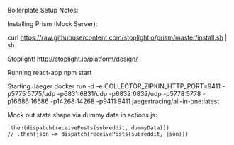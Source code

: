 Boilerplate Setup Notes:

Installing Prism (Mock Server):

curl https://raw.githubusercontent.com/stoplightio/prism/master/install.sh | sh

Stoplight! http://stoplight.io/platform/design/


Running react-app
npm start

Starting Jaeger
docker run -d -e COLLECTOR_ZIPKIN_HTTP_PORT=9411 -p5775:5775/udp -p6831:6831/udp -p6832:6832/udp -p5778:5778 -p16686:16686 -p14268:14268 -p9411:9411 jaegertracing/all-in-one:latest

Mock out state shape via dummy data in actions.js:
```
.then(dispatch(receivePosts(subreddit, dummyData)))
// .then(json => dispatch(receivePosts(subreddit, json)))
```
